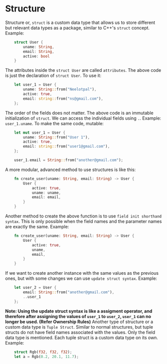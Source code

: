 # Structure
Structure or, `struct` is a custom data type that allows us to store different but relevant data types as a package, similar to C++'s `struct` concept. Example:
```rust
    struct User {
        uname: String,
        email: String,
        active: bool
    }
```
The attributes inside the `struct User` are called `attributes`. The above code is just the declaration of `struct User`. To use it:
```rust
    let user_1 = User {
        uname: String::from("Neelotpal"),
        active: true,
        email: string::from("ns@gmail.com"),
    };
```
The order of the fields does not matter. The above code is an immutable initialization of `struct`. We can access the individual fields using `.`. Example: `user_1.uname`. To make the same code, mutable:
```rust
    let mut user_1 = User {
        uname: String::from("User 1"),
        active: true,
        email: string::from("user1@gmail.com"),
    };

    user_1.email = String::from("another@gmail.com");
```

A more modular, advanced method to use structures is like this:
```rust
    fn create_user(uname: String, email: String) -> User {
        User {
            active: true,
            uname: uname,
            email: email,
        }
    }
```
Another method to create the above function is to use `field init shorthand syntax`. This is only possible when the field names and the parameter names are exactly the same. Example:
```rust
    fn create_user(uname: String, email: String) -> User {
        User {
            active: true,
            uname,
            email,
        }
    }
```
If we want to create another instance with the same values as the previous ones, but with some changes we can use `update struct syntax`. Example:
```rust
    let user_2 = User {
        email: String::from("another@gmail.com"),
        ..user_1
    };
```
**Note: Using the update struct syntax is like a assigment operator, and therefore after assigning the values of `user_1` to `user_2`, `user_1` can no longer be used. (Refer Ownership Rules)**
Another type of structure or a custom data type is `Tuple Struct`. Similar to normal structures, but tuple structs do not have field names associated with the values. Only the field data type is mentioned. Each tuple struct is a custom data type on its own. Example:
```rust
    struct Rgb(f32, f32, f32);
    let a = Rgb(0.2, 20.1, 11.7);
```